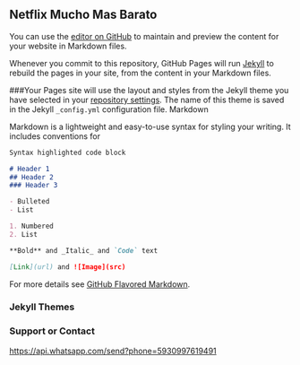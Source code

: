 ## Netflix Mucho Mas Barato 

You can use the [editor on GitHub](https://github.com/jesusjoel/netflixmejorprecio/edit/gh-pages/index.md) to maintain and preview the content for your website in Markdown files.

Whenever you commit to this repository, GitHub Pages will run [Jekyll](https://jekyllrb.com/) to rebuild the pages in your site, from the content in your Markdown files.

###Your Pages site will use the layout and styles from the Jekyll theme you have selected in your [repository settings](https://github.com/jesusjoel/netflixmejorprecio/settings). The name of this theme is saved in the Jekyll `_config.yml` configuration file.
 Markdown

Markdown is a lightweight and easy-to-use syntax for styling your writing. It includes conventions for

```markdown
Syntax highlighted code block

# Header 1
## Header 2
### Header 3

- Bulleted
- List

1. Numbered
2. List

**Bold** and _Italic_ and `Code` text

[Link](url) and ![Image](src)
```

For more details see [GitHub Flavored Markdown](https://guides.github.com/features/mastering-markdown/).

### Jekyll Themes


### Support or Contact
https://api.whatsapp.com/send?phone=5930997619491

